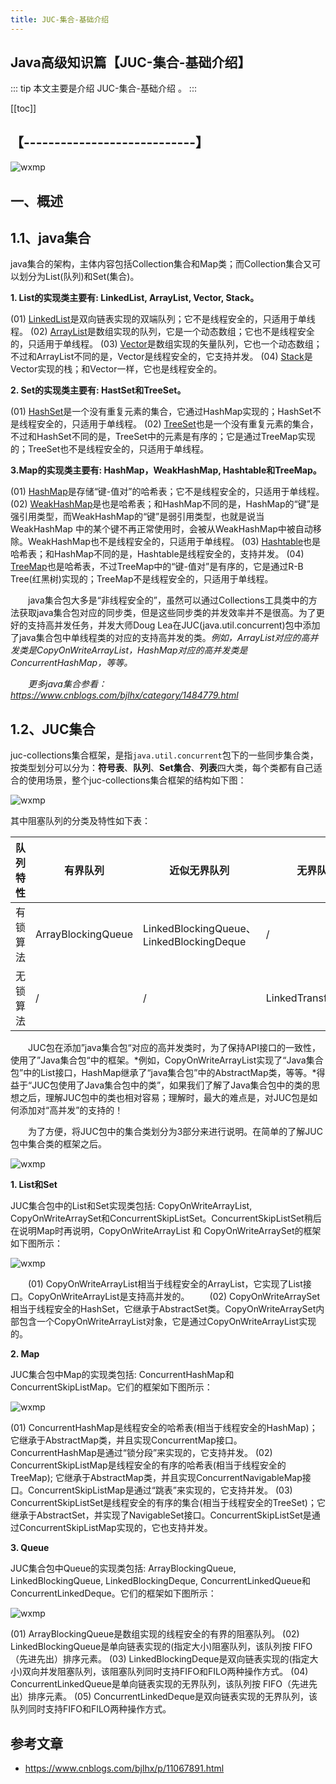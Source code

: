 ```yaml
---
title: JUC-集合-基础介绍
---
```


## Java高级知识篇【JUC-集合-基础介绍】

::: tip
本文主要是介绍 JUC-集合-基础介绍 。
:::

[[toc]]

## 【----------------------------】
<img class= "zoom-custom-imgs" :src="$withBase('/assets/img/java/juc/intro-1.png')" alt="wxmp">

## 一、概述

## 1.1、java集合

java集合的架构，主体内容包括Collection集合和Map类；而Collection集合又可以划分为List(队列)和Set(集合)。


**1. List的实现类主要有: LinkedList, ArrayList, Vector, Stack。**

(01) [LinkedList](http://www.cnblogs.com/skywang12345/p/3308807.html)是双向链表实现的双端队列；它不是线程安全的，只适用于单线程。
(02) [ArrayList](http://www.cnblogs.com/skywang12345/p/3308556.html)是数组实现的队列，它是一个动态数组；它也不是线程安全的，只适用于单线程。
(03) [Vector](http://www.cnblogs.com/skywang12345/p/3308833.html)是数组实现的矢量队列，它也一个动态数组；不过和ArrayList不同的是，Vector是线程安全的，它支持并发。
(04) [Stack](http://www.cnblogs.com/skywang12345/p/3308852.html)是Vector实现的栈；和Vector一样，它也是线程安全的。

**2. Set的实现类主要有: HastSet和TreeSet。**

(01) [HashSet](http://www.cnblogs.com/skywang12345/p/3311252.html)是一个没有重复元素的集合，它通过HashMap实现的；HashSet不是线程安全的，只适用于单线程。
(02) [TreeSet](http://www.cnblogs.com/skywang12345/p/3311268.html)也是一个没有重复元素的集合，不过和HashSet不同的是，TreeSet中的元素是有序的；它是通过TreeMap实现的；TreeSet也不是线程安全的，只适用于单线程。

**3.Map的实现类主要有: HashMap，WeakHashMap, Hashtable和TreeMap。**

(01) [HashMap](http://www.cnblogs.com/skywang12345/p/3310835.html)是存储“键-值对”的哈希表；它不是线程安全的，只适用于单线程。
(02) [WeakHashMap](http://www.cnblogs.com/skywang12345/p/3311092.html)是也是哈希表；和HashMap不同的是，HashMap的“键”是强引用类型，而WeakHashMap的“键”是弱引用类型，也就是说当WeakHashMap 中的某个键不再正常使用时，会被从WeakHashMap中被自动移除。WeakHashMap也不是线程安全的，只适用于单线程。
(03) [Hashtable](http://www.cnblogs.com/skywang12345/p/3310887.html)也是哈希表；和HashMap不同的是，Hashtable是线程安全的，支持并发。
(04) [TreeMap](http://www.cnblogs.com/skywang12345/p/3310928.html)也是哈希表，不过TreeMap中的“键-值对”是有序的，它是通过R-B Tree(红黑树)实现的；TreeMap不是线程安全的，只适用于单线程。

　　java集合包大多是“非线程安全的”，虽然可以通过Collections工具类中的方法获取java集合包对应的同步类，但是这些同步类的并发效率并不是很高。为了更好的支持高并发任务，并发大师Doug Lea在JUC(java.util.concurrent)包中添加了java集合包中单线程类的对应的支持高并发的类。*例如，ArrayList对应的高并发类是CopyOnWriteArrayList，HashMap对应的高并发类是ConcurrentHashMap，等等。*

　　*更多java集合参看：https://www.cnblogs.com/bjlhx/category/1484779.html*

## 1.2、JUC集合

juc-collections集合框架，是指`java.util.concurrent`包下的一些同步集合类，按类型划分可以分为：**符号表**、**队列**、**Set集合**、**列表**四大类，每个类都有自己适合的使用场景，整个juc-collections集合框架的结构如下图：

<img class= "zoom-custom-imgs" :src="$withBase('/assets/img/java/juc/juccat-6.png')" alt="wxmp">

其中阻塞队列的分类及特性如下表：

| 队列特性 | 有界队列           | 近似无界队列                             | 无界队列            | 特殊队列                          |
| -------- | ------------------ | ---------------------------------------- | ------------------- | --------------------------------- |
| 有锁算法 | ArrayBlockingQueue | LinkedBlockingQueue、LinkedBlockingDeque | /                   | PriorityBlockingQueue、DelayQueue |
| 无锁算法 | /                  | /                                        | LinkedTransferQueue | SynchronousQueue                  |


　　JUC包在添加”java集合包“对应的高并发类时，为了保持API接口的一致性，使用了”Java集合包“中的框架。*例如，CopyOnWriteArrayList实现了“Java集合包”中的List接口，HashMap继承了“java集合包”中的AbstractMap类，等等。*得益于“JUC包使用了Java集合包中的类”，如果我们了解了Java集合包中的类的思想之后，理解JUC包中的类也相对容易；理解时，最大的难点是，对JUC包是如何添加对“高并发”的支持的！　　

　　为了方便，将JUC包中的集合类划分为3部分来进行说明。在简单的了解JUC包中集合类的框架之后。

<img class= "zoom-custom-imgs" :src="$withBase('/assets/img/java/juc/juccolintro-1.png')" alt="wxmp">

 

**1. List和Set**

JUC集合包中的List和Set实现类包括: CopyOnWriteArrayList, CopyOnWriteArraySet和ConcurrentSkipListSet。ConcurrentSkipListSet稍后在说明Map时再说明，CopyOnWriteArrayList 和 CopyOnWriteArraySet的框架如下图所示：

<img class= "zoom-custom-imgs" :src="$withBase('/assets/img/java/juc/juccolintro-2.png')" alt="wxmp">

　　(01) CopyOnWriteArrayList相当于线程安全的ArrayList，它实现了List接口。CopyOnWriteArrayList是支持高并发的。
　　(02) CopyOnWriteArraySet相当于线程安全的HashSet，它继承于AbstractSet类。CopyOnWriteArraySet内部包含一个CopyOnWriteArrayList对象，它是通过CopyOnWriteArrayList实现的。

**2. Map**

JUC集合包中Map的实现类包括: ConcurrentHashMap和ConcurrentSkipListMap。它们的框架如下图所示：

<img class= "zoom-custom-imgs" :src="$withBase('/assets/img/java/juc/juccolintro-3.png')" alt="wxmp">

(01) ConcurrentHashMap是线程安全的哈希表(相当于线程安全的HashMap)；它继承于AbstractMap类，并且实现ConcurrentMap接口。ConcurrentHashMap是通过“锁分段”来实现的，它支持并发。
(02) ConcurrentSkipListMap是线程安全的有序的哈希表(相当于线程安全的TreeMap); 它继承于AbstractMap类，并且实现ConcurrentNavigableMap接口。ConcurrentSkipListMap是通过“跳表”来实现的，它支持并发。
(03) ConcurrentSkipListSet是线程安全的有序的集合(相当于线程安全的TreeSet)；它继承于AbstractSet，并实现了NavigableSet接口。ConcurrentSkipListSet是通过ConcurrentSkipListMap实现的，它也支持并发。

**3. Queue**

JUC集合包中Queue的实现类包括: ArrayBlockingQueue, LinkedBlockingQueue, LinkedBlockingDeque, ConcurrentLinkedQueue和ConcurrentLinkedDeque。它们的框架如下图所示：

<img class= "zoom-custom-imgs" :src="$withBase('/assets/img/java/juc/juccolintro-4.png')" alt="wxmp">

(01) ArrayBlockingQueue是数组实现的线程安全的有界的阻塞队列。
(02) LinkedBlockingQueue是单向链表实现的(指定大小)阻塞队列，该队列按 FIFO（先进先出）排序元素。
(03) LinkedBlockingDeque是双向链表实现的(指定大小)双向并发阻塞队列，该阻塞队列同时支持FIFO和FILO两种操作方式。
(04) ConcurrentLinkedQueue是单向链表实现的无界队列，该队列按 FIFO（先进先出）排序元素。
(05) ConcurrentLinkedDeque是双向链表实现的无界队列，该队列同时支持FIFO和FILO两种操作方式。

## 参考文章
* https://www.cnblogs.com/bjlhx/p/11067891.html